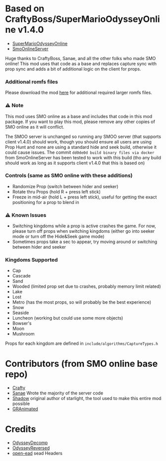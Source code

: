 # Based on CraftyBoss/SuperMarioOdysseyOnline **v1.4.0**
* [SuperMarioOdysseyOnline](https://github.com/CraftyBoss/SuperMarioOdysseyOnline)
* [SmoOnlineServer](https://github.com/Sanae6/SmoOnlineServer)  
  
Huge thanks to CraftyBoss, Sanae, and all the other folks who made SMO online! This mod uses that code as a base and replaces capture sync with prop sync and adds a bit of additional logic on the client for props. 

### Additional romfs files
Please download the mod [here](https://gamebanana.com/mods/476551) for additional required larger romfs files.

### :warning: Note
This mod uses SMO online as a base and includes that code in this mod package. If you want to play this mod, please remove any other copies of SMO online as it will conflict.

The SMOO server is unchanged so running any SMOO server (that supports client v1.4.0) should work, though you should ensure all users are using Prop Hunt and none are using a standard hide and seek build, otherwise it could cause issues. The commit `dd0de0d build binary files via docker` from SmoOnlineServer has been tested to work with this build (tho any build should work as long as it supports client v1.4.0 that this is based on)

### Controls (same as SMO online with these additions)
* Randomize Prop (switch between hider and seeker)
* Rotate thru Props (hold R + press left stick)
* Freeze in mid-air (hold L + press left stick), useful for getting the exact positioning for a prop to blend in

### :warning: Known Issues
* Switching kingdoms while a prop is active crashes the game. For now, please turn off props when switching kingdoms (either go into seeker mode or turn off the Hide&Seek game mode) 
* Sometimes props take a sec to appear, try moving around or switching between hider and seeker

### Kingdoms Supported
* Cap
* Cascade
* Sand
* Wooded (limited prop set due to crashes, probably memory limit related)
* Lake
* Lost
* Metro (has the most props, so will probably be the best experience)
* Snow
* Seaside
* Luncheon (working but could use some more objects)
* Bowser's
* Moon
* Mushroom  


Props for each kingdom are defined in `include/algorithms/CaptureTypes.h`

# Contributors (from SMO online base repo)
- [Crafty](https://github.com/CraftyBoss)
- [Sanae](https://github.com/sanae6) Wrote the majority of the server code
- [Shadow](https://github.com/shadowninja108) original author of starlight, the tool used to make this entire mod possible
- [GRAnimated](https://github.com/GRAnimated)

# Credits
- [OdysseyDecomp](https://github.com/shibbo/OdysseyDecomp)
- [OdysseyReversed](https://github.com/shibbo/OdysseyReversed)
- [open-ead](https://github.com/open-ead/sead) sead Headers
